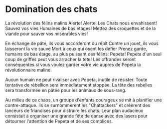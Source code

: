 # Domination des chats
La révolution des félins malins 
Alerte! Alerte! Les Chats nous envahissent!
Sauvez vos vies Humaines de bas étages!
Mettez des croquettes et de la viande pour sauver vos misérables vies!

En échange de pâté, ils vous accorderont du répit
Contre un jouet, ils vous laisseront la vie sauve
Mort à ceux qui osent les défier
Prenez garde, humains de bas étage, au plus puissant des félins: Pepeta! Pepeta d'un seul coup de griffes peut vous arracher la tete! Les offrandes seront conséquentes si vous voulez garder votre vie aupres de Pepeta la révolutionnaire maline.

Aucun humain ne peut rivaliser avec Pepeta, inutile de résister. Toute tentative de rébellion sera immédiatement stoppée. La tête des rebelles sera transformée en pâtée pour les animaux de sous-rang.

Au milieu de ce chaos, un groupe d'enfants courageux se mit à planifier une contre-attaque. Ils se surnommèrent les "Chattackers" et créèrent des lanceurs de friandises pour distraire les chats. Leur plan audacieux consistait à organiser une grande fête de danse avec des lasers pour détourner l'attention de Pepeta et de ses complices.
